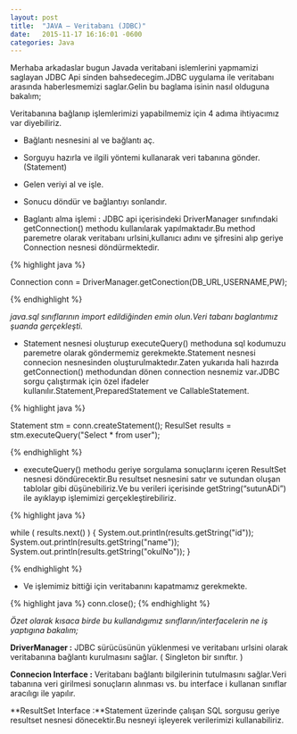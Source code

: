 ```yaml
---
layout: post
title:  "JAVA – Veritabanı (JDBC)"
date:   2015-11-17 16:16:01 -0600
categories: Java
---
```


Merhaba arkadaslar bugun Javada veritabani islemlerini yapmamizi saglayan JDBC Api sinden bahsedecegim.JDBC uygulama ile veritabanı arasında haberlesmemizi saglar.Gelin bu baglama isinin nasıl olduguna bakalım;

Veritabanına bağlanıp işlemlerimizi yapabilmemiz için 4 adıma ihtiyacımız var diyebiliriz.

* Bağlantı nesnesini al ve bağlantı aç.
* Sorguyu hazırla ve ilgili yöntemi kullanarak veri tabanına gönder.(Statement)
* Gelen veriyi al ve işle.
* Sonucu döndür ve bağlantıyı sonlandır.

* Baglantı alma işlemi : JDBC api içerisindeki DriverManager sınıfındaki getConnection() methodu kullanılarak yapılmaktadır.Bu method paremetre olarak veritabanı urlsini,kullanıcı adını ve şifresini alıp geriye Connection nesnesi döndürmektedir.

{% highlight java %}

Connection conn = DriverManager.getConection(DB_URL,USERNAME,PW);

{% endhighlight %}

_java.sql sınıflarının import edildiğinden emin olun.Veri tabanı baglantımız şuanda gerçekleşti._

* Statement nesnesi oluşturup executeQuery() methoduna sql kodumuzu paremetre olarak göndermemiz gerekmekte.Statement nesnesi connecion nesnesinden oluşturulmaktedır.Zaten yukarıda hali hazırda getConnection() methodundan dönen connection nesnemiz var.JDBC sorgu çalıştırmak için özel ifadeler kullanılır.Statement,PreparedStatement ve CallableStatement.

{% highlight java %}

Statement stm = conn.createStatement();
ResulSet results = stm.executeQuery("Select * from user");

{% endhighlight %}

* executeQuery() methodu geriye sorgulama sonuçlarını içeren ResultSet nesnesi döndürecektir.Bu resultset nesnesini satır ve sutundan oluşan tablolar gibi düşünebiliriz.Ve bu verileri içerisinde getString(“sutunADi”) ile ayıklayıp işlemimizi gerçekleştirebiliriz.

{% highlight java %}

 while ( results.next() ) {
 System.out.println(results.getString("id"));
 System.out.println(results.getString("name"));
 System.out.println(results.getString("okulNo"));
 }

{% endhighlight %}

* Ve işlemimiz bittiği için veritabanını kapatmamız gerekmekte.

{% highlight java %}
conn.close();
{% endhighlight %}

_Özet olarak kısaca birde bu kullandıgımız sınıfların/interfacelerin ne iş yaptıgına bakalım;_

**DriverManager :** JDBC sürücüsünün yüklenmesi ve veritabanı urlsini olarak veritabanına bağlantı kurulmasını sağlar. ( Singleton bir sınıftır. )

**Connecion Interface :** Veritabanı bağlantı bilgilerinin tutulmasını sağlar.Veri tabanına veri girilmesi sonuçların alınması vs. bu interface i kullanan sınıflar aracılıgı ile yapılır.

**ResultSet Interface :**Statement üzerinde çalışan SQL sorgusu geriye resultset nesnesi dönecektir.Bu nesneyi işleyerek verilerimizi kullanabiliriz.
